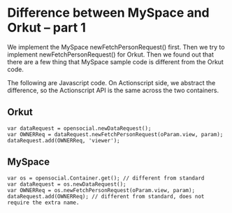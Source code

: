 # Difference between MySpace and Orkut – part 1 #

We implement the MySpace newFetchPersonRequest() first.  Then we try to implement newFetchPersonRequest() for Orkut.  Then we found out that there are a few thing that MySpace sample code is different from the Orkut code.

The following are Javascript code.  On Actionscript side, we abstract the difference, so the Actionscript API is the same across the two containers.


## Orkut ##
```
var dataRequest = opensocial.newDataRequest();
var OWNERReq = dataRequest.newFetchPersonRequest(oParam.view, param);
dataRequest.add(OWNERReq, 'viewer');
```


## MySpace ##
```
var os = opensocial.Container.get(); // different from standard
var dataRequest = os.newDataRequest();
var OWNERReq = os.newFetchPersonRequest(oParam.view, param);
dataRequest.add(OWNERReq); // different from standard, does not require the extra name.
```